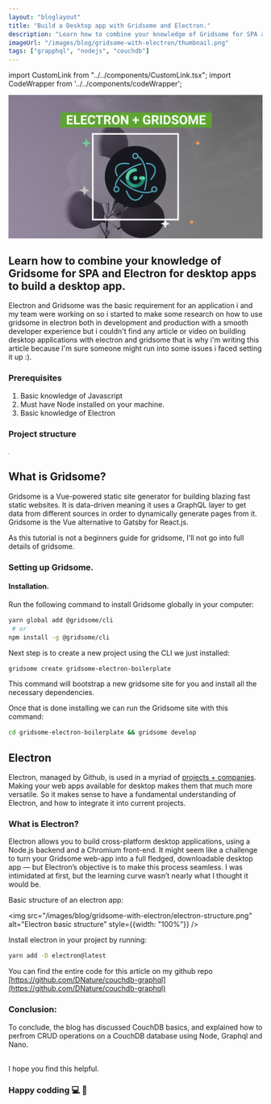 ```yaml
---
layout: "bloglayout"
title: "Build a Desktop app with Gridsome and Electron."
description: "Learn how to combine your knowledge of Gridsome for SPA and Electron for desktop apps to build a desktop App."
imageUrl: "/images/blog/gridsome-with-electron/thumbnail.png"
tags: ["grapphql", "nodejs", "couchdb"]
---
```


import CustomLink from "../../components/CustomLink.tsx";
import CodeWrapper from '../../components/codeWrapper';

![Graphql CRUD operations on a CouchDB database with nodejs.](/images/blog/gridsome-with-electron/thumbnail.png)

## Learn how to combine your knowledge of Gridsome for SPA and Electron for desktop apps to build a desktop app.

Electron and Gridsome was the basic requirement for an application i and my team were working on so i started to make some research on how to use gridsome in electron both in development and production with a smooth developer experience but i couldn't find any article or video on building desktop applications with electron and gridsome that is why i'm writing this article because I'm sure someone might run into some issues i faced setting it up :).

### Prerequisites

1. Basic knowledge of Javascript
2. Must have Node installed on your machine.
3. Basic knowledge of Electron

### Project structure

![Project structure](/images/blog/gridsome-with-electron/project-structure.png)

## What is Gridsome?

Gridsome is a Vue-powered static site generator for building blazing fast static websites. It is data-driven meaning it uses a GraphQL layer to get data from different sources in order to dynamically generate pages from it. Gridsome is the Vue alternative to Gatsby for React.js.

As this tutorial is not a beginners guide for gridsome, I'll not go into full details of gridsome.

### Setting up Gridsome.

#### Installation.

Run the following command to install Gridsome globally in your computer:

<CodeWrapper lang="bash" />

```bash
yarn global add @gridsome/cli
 # or
npm install -g @gridsome/cli
```

Next step is to create a new project using the CLI we just installed:

<CodeWrapper lang="bash" />

```bash
gridsome create gridsome-electron-boilerplate
```

This command will bootstrap a new gridsome site for you and install all the necessary dependencies.

Once that is done installing we can run the Gridsome site with this command:

<CodeWrapper lang="bash" />

```bash
cd gridsome-electron-boilerplate && gridsome develop
```

## Electron

Electron, managed by Github, is used in a myriad of [projects + companies](https://electronjs.org/apps). Making your web apps available for desktop makes them that much more versatile. So it makes sense to have a fundamental understanding of Electron, and how to integrate it into current projects.

### What is Electron?

Electron allows you to build cross-platform desktop applications, using a Node.js backend and a Chromium front-end. It might seem like a challenge to turn your Gridsome web-app into a full fledged, downloadable desktop app — but Electron’s objective is to make this process seamless. I was intimidated at first, but the learning curve wasn’t nearly what I thought it would be.

Basic structure of an electron app:

<img src="/images/blog/gridsome-with-electron/electron-structure.png" alt="Electron basic structure" style={{width: "100%"}} />

Install electron in your project by running:

<CodeWrapper lang="bash" />

```bash
yarn add -D electron@latest
```

You can find the entire code for this article on my github repo [https://github.com/DNature/couchdb-graphql](https://github.com/DNature/couchdb-graphql)

### Conclusion:

To conclude, the blog has discussed CouchDB basics, and explained how to perfrom CRUD operations on a CouchDB database using Node, Graphql and Nano.
<br/>
<br/>

I hope you find this helpful.

### Happy codding 💻 🙂
